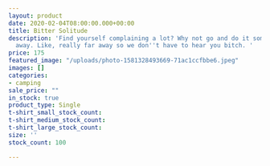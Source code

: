 ```yaml
---
layout: product
date: 2020-02-04T08:00:00.000+00:00
title: Bitter Solitude
description: 'Find yourself complaining a lot? Why not go and do it somewhere far
  away. Like, really far away so we don''t have to hear you bitch. '
price: 175
featured_image: "/uploads/photo-1581328493669-71ac1ccfbbe6.jpeg"
images: []
categories:
- camping
sale_price: ""
in_stock: true
product_type: Single
t-shirt_small_stock_count:
t-shirt_medium_stock_count:
t-shirt_large_stock_count:
size: ''
stock_count: 100

---
```

